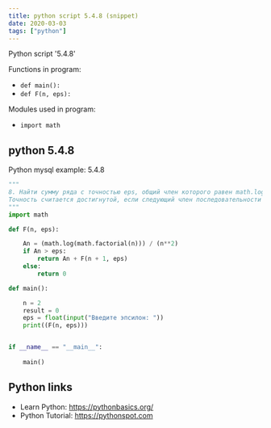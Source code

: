```yaml
---
title: python script 5.4.8 (snippet)
date: 2020-03-03
tags: ["python"]
---
```

Python script '5.4.8'

Functions in program: 
* `def main():`
* `def F(n, eps):`

Modules used in program: 
* `import math`

## python 5.4.8

Python mysql example: 5.4.8

```python
"""
8. Найти сумму ряда с точностью eps, общий член которого равен math.log(math.factorial(n)) / (n**2). 
Точность считается достигнутой, если следующий член последовательности меньше заданного eps.
"""
import math

def F(n, eps):

	An = (math.log(math.factorial(n))) / (n**2)
	if An > eps:
		return An + F(n + 1, eps)
	else:
		return 0

def main():

	n = 2
	result = 0
	eps = float(input("Введите эпсилон: "))
	print((F(n, eps)))


if __name__ == "__main__":
	
	main()


```

## Python links

- Learn Python: https://pythonbasics.org/
- Python Tutorial: https://pythonspot.com
